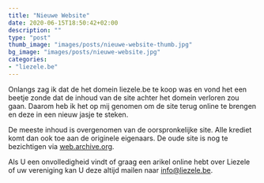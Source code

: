 ```yaml
---
title: "Nieuwe Website"
date: 2020-06-15T18:50:42+02:00
description: ""
type: "post"
thumb_image: "images/posts/nieuwe-website-thumb.jpg"
bg_image: "images/posts/nieuwe-website.jpg"
categories:
- "liezele.be"
---
```

Onlangs zag ik dat de het domein liezele.be te koop was en vond het een beetje zonde dat de inhoud van de site achter het domein verloren zou gaan. Daarom heb ik het op mij genomen om de site terug online te brengen en deze in een nieuw jasje te steken.

De meeste inhoud is overgenomen van de oorspronkelijke site. Alle krediet komt dan ook toe aan de originele eigenaars. De oude site is nog te bezichtigen via [web.archive.org](http://web.archive.org/web/20181223132610/http://liezele.be/).

Als U een onvolledigheid vindt of graag een arikel online hebt over Liezele of uw vereniging kan U deze altijd mailen naar [info@liezele.be](mailto:info@liezele.be).





